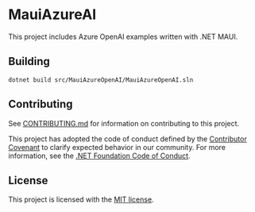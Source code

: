 # MauiAzureAI

This project includes Azure OpenAI examples written with .NET MAUI.

## Building

`dotnet build src/MauiAzureOpenAI/MauiAzureOpenAI.sln`

## Contributing

See [CONTRIBUTING.md](CONTRIBUTING.md) for information on contributing to this project.

This project has adopted the code of conduct defined by the [Contributor Covenant](http://contributor-covenant.org/)
to clarify expected behavior in our community. For more information, see the [.NET Foundation Code of Conduct](http://www.dotnetfoundation.org/code-of-conduct).

## License

This project is licensed with the [MIT license](LICENSE).
